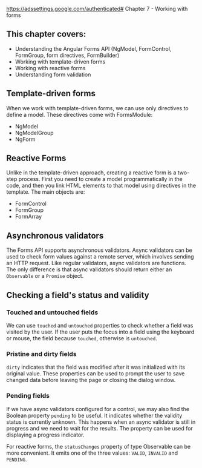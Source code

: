 https://adssettings.google.com/authenticated# Chapter 7 - Working with forms

## This chapter covers:

- Understanding the Angular Forms API (NgModel, FormControl, FormGroup, form directives,
FormBuilder)
- Working with template-driven forms
- Working with reactive forms
- Understanding form validation


## Template-driven forms

When we work with template-driven forms, we can use only directives to define a model.
These directives come with FormsModule:

- NgModel
- NgModelGroup
- NgForm

## Reactive Forms

Unlike in the template-driven approach, creating a reactive form is a two-step process.
First you need to create a model programmatically in the code, and then you link HTML
elements to that model using directives in the template. The main objects are:

- FormControl
- FormGroup
- FormArray

## Asynchronous validators

The Forms API supports asynchronous validators. Async validators can be used to check
form values against a remote server, which involves sending an HTTP request. Like regular
validators, async validators are functions. The only difference is that async validators
should return either an `Observable` or a `Promise` object.

## Checking a field's status and validity

### Touched and untouched fields

We can use `touched` and `untouched` properties to check whether a field was visited by
the user. If the user puts the focus into a field using the keyboard or mouse, the field
because `touched`, otherwise is `untouched`.

### Pristine and dirty fields

`dirty` indicates that the field was modified after it was initialized with its original
value. These properties can be used to prompt the user to save changed data before
leaving the page or closing the dialog window.

### Pending fields

If we have async validators configured for a control, we may also find the Boolean
property `pending` to be useful. It indicates whether the validity status is currently
unknown. This happens when an async validator is still in progress and we need to wait
for the results. The property can be used for displaying a progress indicator.

For reactive forms, the `statusChanges` property of type Observable can be more convenient.
It emits one of the three values: `VALID`, `INVALID` and `PENDING`.












